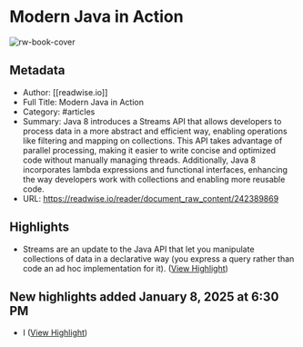 # Modern Java in Action

![rw-book-cover](https://readwise-assets.s3.amazonaws.com/media/reader/parsed_document_assets/242389869/_Sy1lsFxoe9Td31jWGVo02Fmqct8oaCzZtIIXNiiAu8-cove_Be7Zcdi.png)

## Metadata
- Author: [[readwise.io]]
- Full Title: Modern Java in Action
- Category: #articles
- Summary: Java 8 introduces a Streams API that allows developers to process data in a more abstract and efficient way, enabling operations like filtering and mapping on collections. This API takes advantage of parallel processing, making it easier to write concise and optimized code without manually managing threads. Additionally, Java 8 incorporates lambda expressions and functional interfaces, enhancing the way developers work with collections and enabling more reusable code.
- URL: https://readwise.io/reader/document_raw_content/242389869

## Highlights
- Streams are an update to the Java API that let you manipulate collections of data in a declarative way (you express a query rather than code an ad hoc implementation for it). ([View Highlight](https://read.readwise.io/read/01jgm9kpvkppwe9z6jky0kpkde))



## New highlights added January 8, 2025 at 6:30 PM
- I ([View Highlight](https://read.readwise.io/read/01jgy05dwvjr6m7xdhz03fwbx2))


